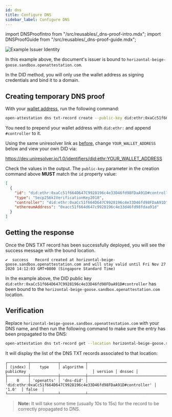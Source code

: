 ```yaml
---
id: dns
title: Configure DNS
sidebar_label: Configure DNS
---
```

import DNSProofIntro from "/src/reusables/_dns-proof-intro.mdx";
import DNSProofGuide from "/src/reusables/_dns-proof-guide.mdx";

<DNSProofIntro />

![Example Issuer Identity](/docs/did-section/dns-proof/signed-DID.png)

In this example above, the document's issuer is bound to `horizontal-beige-goose.sandbox.openattestation.com`.

<DNSProofGuide />

In the DID method, you will only use the wallet address as signing credentials and bind it to a domain.

## Creating temporary DNS proof

With your [wallet address](/docs/did-section/create), run the following command:

```bash
open-attestation dns txt-record create --public-key did:ethr:0xaCc51f664D647C9928196c4e33D46fd98FDaA91D#controller
```

You need to prepend your wallet address with `did:ethr:` and append `#controller` to it. 

Using the same uniresolver link as [before](/docs/did-section/create#checking-your-did-at-uniresolver), change `YOUR_WALLET_ADDRESS` below and view your own DID via:

https://dev.uniresolver.io/1.0/identifiers/did:ethr:YOUR_WALLET_ADDRESS

Check the values in the output. The `public-key` parameter in the creation command above **MUST** match the `id` property value:

```json
[
  {
    "id": "did:ethr:0xaCc51f664D647C9928196c4e33D46fd98FDaA91D#controller",
    "type": "Secp256k1VerificationKey2018",
    "controller": "did:ethr:0xaCc51f664D647C9928196c4e33D46fd98FDaA91D",
    "ethereumAddress": "0xacc51f664d647c9928196c4e33d46fd98fdaa91d"
  }
]
```


## Getting the response

Once the DNS TXT record has been successfully deployed, you will see the success message with the bound location.

```text
✔  success   Record created at horizontal-beige-goose.sandbox.openattestation.com and will stay valid until Fri Nov 27 2020 14:12:03 GMT+0800 (Singapore Standard Time)
```

In the example above, the DID public key `did:ethr:0xaCc51f664D647C9928196c4e33D46fd98FDaA91D#controller` has been bound to the `horizontal-beige-goose.sandbox.openattestation.com` location. 

## Verification
Replace `horizontal-beige-goose.sandbox.openattestation.com` with your DNS name, and then run the following command to make sure the entry has been propagated to the DNS:

```bash
open-attestation dns txt-record get --location horizontal-beige-goose.sandbox.openattestation.com
```

It will display the list of the DNS TXT records associated to that location:

```text
┌─────────┬────────────┬───────────┬──────────────────────────────────────────────────────────────────┬─────────┬────────┐
│ (index) │    type    │ algorithm │                            publicKey                             │ version │ dnssec │
├─────────┼────────────┼───────────┼──────────────────────────────────────────────────────────────────┼─────────┼────────┤
│    0    │ 'openatts' │ 'dns-did' │ 'did:ethr:0xaCc51f664D647C9928196c4e33D46fd98FDaA91D#controller' │  '1.0'  │ false  │
└─────────┴────────────┴───────────┴──────────────────────────────────────────────────────────────────┴─────────┴────────┘

```

>**Note:** It will take some time (usually 10s to 15s) for the record to be correctly propagated to DNS.
